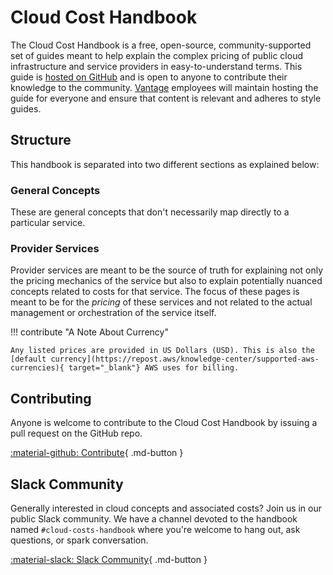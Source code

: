 # Cloud Cost Handbook

The Cloud Cost Handbook is a free, open-source, community-supported set of guides meant to help explain the complex pricing of public cloud infrastructure and service providers in easy-to-understand terms. This guide is [hosted on GitHub](https://github.com/vantage-sh/handbook) and is open to anyone to contribute their knowledge to the community. [Vantage](https://www.vantage.sh/) employees will maintain hosting the guide for everyone and ensure that content is relevant and adheres to style guides.

## Structure

This handbook is separated into two different sections as explained below:

### General Concepts

These are general concepts that don't necessarily map directly to a particular service.

### Provider Services

Provider services are meant to be the source of truth for explaining not only the pricing mechanics of the service but also to explain potentially nuanced concepts related to costs for that service. The focus of these pages is meant to be for the _pricing_ of these services and not related to the actual management or orchestration of the service itself.

!!! contribute "A Note About Currency"

    Any listed prices are provided in US Dollars (USD). This is also the [default currency](https://repost.aws/knowledge-center/supported-aws-currencies){ target="_blank"} AWS uses for billing.


## Contributing

Anyone is welcome to contribute to the Cloud Cost Handbook by issuing a pull request on the GitHub repo. 


[:material-github: Contribute](https://github.com/vantage-sh/handbook){ .md-button }

## Slack Community

Generally interested in cloud concepts and associated costs? Join us in our public Slack community. We have a channel devoted to the handbook named `#cloud-costs-handbook` where you're welcome to hang out, ask questions, or spark conversation. 

[:material-slack: Slack Community](https://vantage.sh/slack){ .md-button }